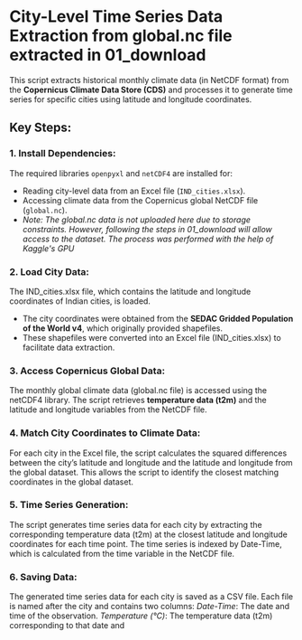 # City-Level Time Series Data Extraction from global.nc file extracted in 01_download

This script extracts historical monthly climate data (in NetCDF format) from the **Copernicus Climate Data Store (CDS)** and processes it to generate time series for specific cities using latitude and longitude coordinates.

## Key Steps:

### 1. Install Dependencies:
The required libraries `openpyxl` and `netCDF4` are installed for:
- Reading city-level data from an Excel file (`IND_cities.xlsx`).
- Accessing climate data from the Copernicus global NetCDF file (`global.nc`).
- *Note: The global.nc data is not uploaded here due to storage constraints. However, following the steps in 01_download will allow access to the dataset. The process was performed with the help of Kaggle's GPU*

### 2. Load City Data: 
The IND_cities.xlsx file, which contains the latitude and longitude coordinates of Indian cities, is loaded.
- The city coordinates were obtained from the **SEDAC Gridded Population of the World v4**, which originally provided shapefiles.
- These shapefiles were converted into an Excel file (IND_cities.xlsx) to facilitate data extraction.

### 3. Access Copernicus Global Data:
The monthly global climate data (global.nc file) is accessed using the netCDF4 library. The script retrieves **temperature data (t2m)** and the latitude and longitude variables from the NetCDF file.

### 4. Match City Coordinates to Climate Data:
For each city in the Excel file, the script calculates the squared differences between the city’s latitude and longitude and the latitude and longitude from the global dataset. This allows the script to identify the closest matching coordinates in the global dataset.

### 5. Time Series Generation: 
The script generates time series data for each city by extracting the corresponding temperature data (t2m) at the closest latitude and longitude coordinates for each time point. The time series is indexed by Date-Time, which is calculated from the time variable in the NetCDF file.

### 6. Saving Data: 
The generated time series data for each city is saved as a CSV file. Each file is named after the city and contains two columns:
*Date-Time*: The date and time of the observation.
*Temperature (°C)*: The temperature data (t2m) corresponding to that date and
